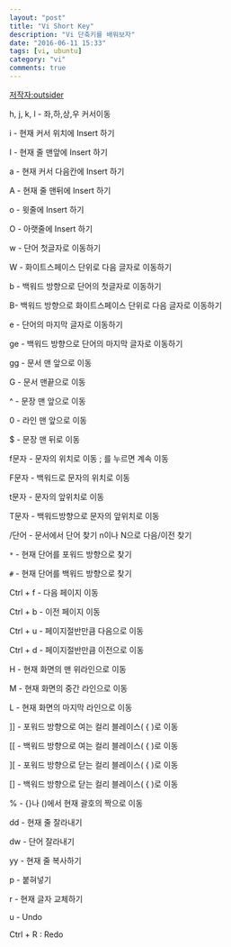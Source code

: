 ```yaml
---
layout: "post"
title: "Vi Short Key"
description: "Vi 단축키를 배워보자"
date: "2016-06-11 15:33"
tags: [vi, ubuntu]
category: "vi"
comments: true
---
```



[저작자:outsider](http://blog.outsider.ne.kr/540)


h, j, k, l - 좌,하,상,우 커서이동

i - 현재 커서 위치에 Insert 하기

I - 현재 줄 맨앞에 Insert 하기

a - 현재 커서 다음칸에 Insert 하기

A - 현재 줄 맨뒤에 Insert 하기

o - 윗줄에 Insert 하기

O - 아랫줄에 Insert 하기

w - 단어 첫글자로 이동하기

W - 화이트스페이스 단위로 다음 글자로 이동하기

b - 백워드 방향으로 단어의 첫글자로 이동하기

B- 백워드 방향으로 화이트스페이스 단위로 다음 글자로 이동하기

e - 단어의 마지막 글자로 이동하기

ge - 백워드 방향으로 단어의 마지막 글자로 이동하기

gg - 문서 맨 앞으로 이동

G - 문서 맨끝으로 이동

^ - 문장 맨 앞으로 이동

0 - 라인 맨 앞으로 이동

$ - 문장 맨 뒤로 이동

f문자 - 문자의 위치로 이동 ; 를 누르면 계속 이동

F문자 - 백워드로 문자의 위치로 이동

t문자 - 문자의 앞위치로 이동

T문자 - 백워드방향으로 문자의 앞위치로 이동

/단어 - 문서에서 단어 찾기 n이나 N으로 다음/이전 찾기

`*` - 현재 단어를 포워드 방향으로 찾기


`#` - 현재 단어를 백워드 방향으로 찾기


Ctrl + f - 다음 페이지 이동

Ctrl + b - 이전 페이지 이동

Ctrl + u - 페이지절반만큼 다음으로 이동

Ctrl + d - 페이지절반만큼 이전으로 이동

H - 현재 화면의 맨 위라인으로 이동

M - 현재 화면의 중간 라인으로 이동

L - 현재 화면의 마지막 라인으로 이동

]] - 포워드 방향으로 여는 컬리 블레이스( { )로 이동

[[ - 백워드 방향으로 여는 컬리 블레이스( { )로 이동

][ - 포워드 방향으로 닫는 컬리 블레이스( { )로 이동

[] - 백워드 방향으로 닫는 컬리 블레이스( { )로 이동

% - {}나 ()에서 현재 괄호의 짝으로 이동

dd - 현재 줄 잘라내기

dw - 단어 잘라내기

yy - 현재 줄 복사하기

p - 붙혀넣기

r - 현재 글자 교체하기

u - Undo

Ctrl + R : Redo
